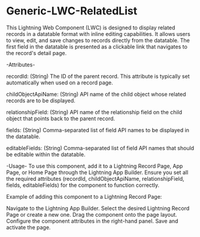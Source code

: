 # Generic-LWC-RelatedList

This Lightning Web Component (LWC) is designed to display related records in a datatable format with inline editing capabilities. It allows users to view, edit, and save changes to records directly from the datatable. The first field in the datatable is presented as a clickable link that navigates to the record's detail page.

-Attributes-

recordId: (String) The ID of the parent record. This attribute is typically set automatically when used on a record page.

childObjectApiName: (String) API name of the child object whose related records are to be displayed.

relationshipField: (String) API name of the relationship field on the child object that points back to the parent record.

fields: (String) Comma-separated list of field API names to be displayed in the datatable.

editableFields: (String) Comma-separated list of field API names that should be editable within the datatable.

-Usage-
To use this component, add it to a Lightning Record Page, App Page, or Home Page through the Lightning App Builder. Ensure you set all the required attributes (recordId, childObjectApiName, relationshipField, fields, editableFields) for the component to function correctly.

Example of adding this component to a Lightning Record Page:

Navigate to the Lightning App Builder.
Select the desired Lightning Record Page or create a new one.
Drag the component onto the page layout.
Configure the component attributes in the right-hand panel.
Save and activate the page.
